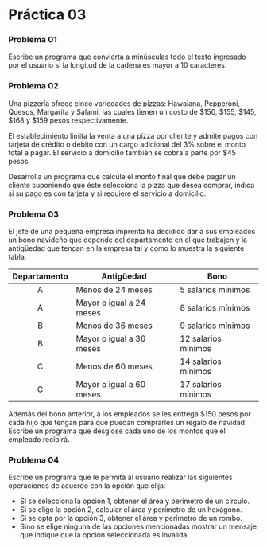 # Práctica 03

### Problema 01

Escribe un programa que convierta a minúsculas todo el texto ingresado por el usuario si la longitud de la cadena es mayor a 10 caracteres.

### Problema 02

Una pizzería ofrece cinco variedades de pizzas: Hawaiana, Pepperoni, Quesos, Margarita y Salami, las cuales tienen un costo de $150, $155, $145, $168 y $159 pesos respectivamente.

El establecimiento limita la venta a una pizza por cliente y admite pagos con tarjeta de crédito o débito con un cargo adicional del 3% sobre el monto total a pagar. El servicio a domicilio también se cobra a parte por $45 pesos.

Desarrolla un programa que calcule el monto final que debe pagar un cliente suponiendo que éste selecciona la pizza que desea comprar, indica si su pago es con tarjeta y si requiere el servicio a domicilio.

### Problema 03

El jefe de una pequeña empresa imprenta ha decidido dar a sus empleados un bono navideño que depende del departamento en el que trabajen y la antigüedad que tengan en la empresa tal y como lo muestra la siguiente tabla.

| Departamento | Antigüedad | Bono |
| :------: | ------ | ------ |
| A | Menos de 24 meses | 5 salarios mínimos |
| A | Mayor o igual a 24 meses | 8 salarios mínimos |
| B | Menos de 36 meses | 9 salarios mínimos |
| B | Mayor o igual a 36 meses | 12 salarios mínimos |
| C | Menos de 60 meses | 14 salarios mínimos |
| C | Mayor o igual a 60 meses | 17 salarios mínimos |

Además del bono anterior, a los empleados se les entrega $150 pesos por cada hijo que tengan para que puedan comprarles un regalo de navidad. Escribe un programa que desglose cada uno de los montos que el empleado recibirá.

### Problema 04

Escribe un programa que le permita al usuario realizar las siguientes operaciones de acuerdo con la opción que elija:
 - Si se selecciona la opción 1, obtener el área y perímetro de un círculo.
 - Si se elige la opción 2, calcular el área y perímetro de un hexágono.
 - Si se opta por la opción 3, obtener el área y perímetro de un rombo.
 - Sino se elige ninguna de las opciones mencionadas mostrar un mensaje que indique que la opción seleccionada es invalida.
